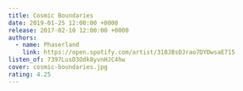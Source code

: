 ```yaml
---
title: Cosmic Boundaries
date: 2019-01-25 12:00:00 +0000
release: 2017-02-10 12:00:00 +0000
authors:
  - name: Phaserland
    link: https://open.spotify.com/artist/318JBsDJrao7DYDwsaE715
listen_of: 7397LusD3Odk8yvnHJC4hw
cover: cosmic-boundaries.jpg
rating: 4.25
---
```

